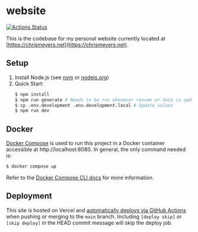 # website

[![Actions Status](https://github.com/chrismeyers/website/actions/workflows/website.yml/badge.svg)](https://github.com/chrismeyers/website/actions/workflows/website.yml)

This is the codebase for my personal website currently located at [https://chrismeyers.net](https://chrismeyers.net).

## Setup

1. Install Node.js (see [nvm](https://github.com/nvm-sh/nvm) or [nodejs.org](https://nodejs.org/en/download))
1. Quick Start:
    ```sh
    $ npm install
    $ npm run generate # Needs to be run whenever resume or data is updated
    $ cp .env.development .env.development.local # Update values
    $ npm run dev
    ```

## Docker

[Docker Compose](https://docs.docker.com/compose/) is used to run this project in a Docker container accessible at http://localhost:8080.
In general, the only command needed is:

```sh
$ docker compose up
```

Refer to the [Docker Compose CLI docs](https://docs.docker.com/compose/reference/) for more information.

## Deployment

This site is hosted on Vercel and [automatically deploys via GitHub Actions](https://vercel.com/guides/how-can-i-use-github-actions-with-vercel) when pushing or merging to the `main` branch.
Including `[deploy skip]` or `[skip deploy]` in the HEAD commit message will skip the deploy job.
